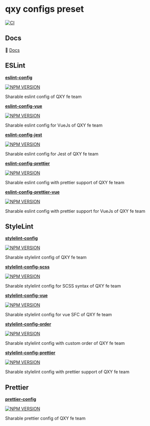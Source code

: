# qxy configs preset

[![CI](https://github.com/qxy-fe/configs/workflows/CI/badge.svg)](https://github.com/qxy-fe/configs/actions/workflows/ci.yml)

## Docs

:book: [Docs](https://fe-docs.goyfe.com/utils-lib/eslint.html)

## ESLint

**[eslint-config](./packages/eslint-config)**

[![NPM VERSION](https://img.shields.io/npm/v/@qxy/eslint-config.svg)](https://www.npmjs.com/package/@qxy/eslint-config)

Sharable eslint config of QXY fe team

**[eslint-config-vue](./packages/eslint-config-vue)**

[![NPM VERSION](https://img.shields.io/npm/v/@qxy/eslint-config-vue.svg)](https://www.npmjs.com/package/@qxy/eslint-config-vue)

Sharable eslint config for VueJs of QXY fe team

**[eslint-config-jest](./packages/eslint-config-jest)**

[![NPM VERSION](https://img.shields.io/npm/v/@qxy/eslint-config-jest.svg)](https://www.npmjs.com/package/@qxy/eslint-config-jest)

Sharable eslint config for Jest of QXY fe team

**[eslint-config-prettier](./packages/eslint-config-prettier)**

[![NPM VERSION](https://img.shields.io/npm/v/@qxy/eslint-config-prettier.svg)](https://www.npmjs.com/package/@qxy/eslint-config-prettier)

Sharable eslint config with prettier support of QXY fe team

**[eslint-config-prettier-vue](./packages/eslint-config-prettier-vue)**

[![NPM VERSION](https://img.shields.io/npm/v/@qxy/eslint-config-prettier-vue.svg)](https://www.npmjs.com/package/@qxy/eslint-config-prettier-vue)

Sharable eslint config with prettier support for VueJs of QXY fe team

## StyleLint

**[stylelint-config](./packages/stylelint-config)**

[![NPM VERSION](https://img.shields.io/npm/v/@qxy/stylelint-config.svg)](https://www.npmjs.com/package/@qxy/stylelint-config)

Sharable stylelint config of QXY fe team

**[stylelint-config-scss](./packages/stylelint-config-scss)**

[![NPM VERSION](https://img.shields.io/npm/v/@qxy/stylelint-config-scss.svg)](https://www.npmjs.com/package/@qxy/stylelint-config-scss)

Sharable stylelint config for SCSS syntax of QXY fe team

**[stylelint-config-vue](./packages/stylelint-config-vue)**

[![NPM VERSION](https://img.shields.io/npm/v/@qxy/stylelint-config-vue.svg)](https://www.npmjs.com/package/@qxy/stylelint-config-vue)

Sharable stylelint config for vue SFC of QXY fe team

**[stylelint-config-order](./packages/stylelint-config-order)**

[![NPM VERSION](https://img.shields.io/npm/v/@qxy/stylelint-config-order.svg)](https://www.npmjs.com/package/@qxy/stylelint-config-order)

Sharable stylelint config with custom order of QXY fe team

**[stylelint-config-prettier](./packages/stylelint-config-prettier)**

[![NPM VERSION](https://img.shields.io/npm/v/@qxy/stylelint-config-prettier.svg)](https://www.npmjs.com/package/@qxy/stylelint-config-prettier)

Sharable stylelint config with prettier support of QXY fe team

## Prettier

**[prettier-config](./packages/prettier-config)**

[![NPM VERSION](https://img.shields.io/npm/v/@qxy/prettier-config.svg)](https://www.npmjs.com/package/@qxy/prettier-config)

Sharable prettier config of QXY fe team
